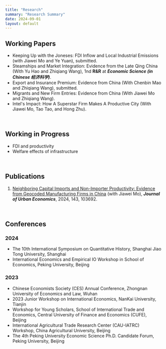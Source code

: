```yaml
---
title: "Research"
summary: "Research Summary"
date: 2024-09-01
layout: default
---
```


## Working Papers

- Keeping Up with the Joneses: FDI Inflow and Local Industrial Emissions (with Jiawei Mo and Ye Yuan), submitted.
- Steamships and Market Integration: Evidence from the Late Qing China (With Yu Hao and Zhiqiang Wang), 1nd **R&R** at ***Economic Science (in Chinese 经济科学)***.
- Export and Insurance Premium: Evidence from China (With Chenbin Mao and Zhiqiang Wang), submitted.
- Migrants and New Firm Entries: Evidence from China (With Jiawei Mo and Zhiqiang Wang).
- Intel's Impact: How A Superstar Firm Makes A Productive City (With Jiawei Mo, Tao Tao, and Hong Zhu).


&nbsp;
## Working in Progress

- FDI and productivity
- Welfare effects of infrastructure

&nbsp;
## Publications
1. [Neighboring Capital Imports and Non-Importer Productivity: Evidence from Geocoded Manufacturing Firms in China](https://www.sciencedirect.com/science/article/abs/pii/S0094119024000627) (with Jiawei Mo), ***Journal of Urban Economics***, 2024, 143, 103692.


&nbsp;
## Conferences

### 2024

- The 10th International Symposium on Quantitative History, Shanghai Jiao Tong University, Shanghai
- International Economics and Empirical IO Workshop in School of Economics, Peking University, Beijing


### 2023
- Chinese Economists Society (CES) Annual Conference, Zhongnan University of Economics and Law, Wuhan
- 2023 Junior Workshop on International Economics, NanKai University, Tianjin
- Workshop for Young Scholars, School of International Trade and Economics, Central University of Finance and Economics (CUFE), Beijing
- International Agricultural Trade Research Center (CAU-IATRC) Workshop, China Agricultural University, Beijing
- The 4th Peking University Economic Science Ph.D. Candidate Forum, Peking University, Beijing
